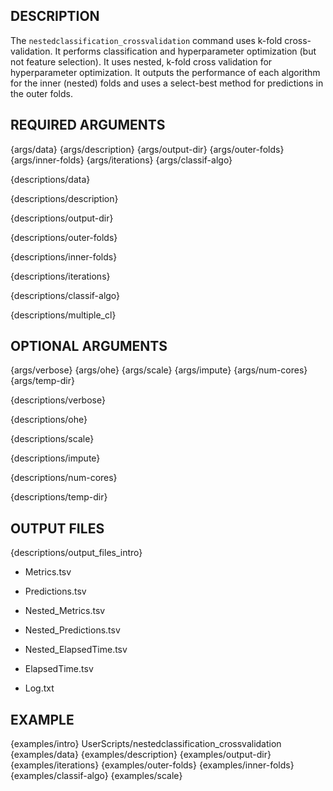 ## DESCRIPTION

The `nestedclassification_crossvalidation` command uses k-fold cross-validation. It performs classification and hyperparameter optimization (but not feature selection). It uses nested, k-fold cross validation for hyperparameter optimization. It outputs the performance of each algorithm for the inner (nested) folds and uses a select-best method for predictions in the outer folds.

## REQUIRED ARGUMENTS

{args/data}
{args/description}
{args/output-dir}
{args/outer-folds}
{args/inner-folds}
{args/iterations}
{args/classif-algo}

{descriptions/data}

{descriptions/description}

{descriptions/output-dir}

{descriptions/outer-folds}

{descriptions/inner-folds}

{descriptions/iterations}

{descriptions/classif-algo}

{descriptions/multiple_cl}

## OPTIONAL ARGUMENTS

{args/verbose}
{args/ohe}
{args/scale}
{args/impute}
{args/num-cores}
{args/temp-dir}

{descriptions/verbose}

{descriptions/ohe}

{descriptions/scale}

{descriptions/impute}

{descriptions/num-cores}

{descriptions/temp-dir}

## OUTPUT FILES

{descriptions/output_files_intro}

* Metrics.tsv

* Predictions.tsv

* Nested_Metrics.tsv

* Nested_Predictions.tsv

* Nested_ElapsedTime.tsv

* ElapsedTime.tsv

* Log.txt

## EXAMPLE

{examples/intro}
      UserScripts/nestedclassification_crossvalidation \
{examples/data}
{examples/description}
{examples/output-dir}
{examples/iterations}
{examples/outer-folds}
{examples/inner-folds}
{examples/classif-algo}
{examples/scale}
